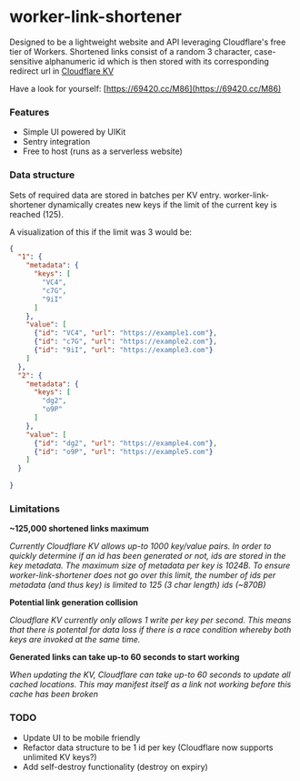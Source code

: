 # worker-link-shortener

Designed to be a lightweight website and API leveraging Cloudflare's free tier of Workers. 
Shortened links consist of a random 3 character, case-sensitive alphanumeric id which is then stored with its corresponding redirect url in [Cloudflare KV](https://developers.cloudflare.com/workers/learning/how-kv-works/)

Have a look for yourself: [https://69420.cc/M86](https://69420.cc/M86)

### Features

- Simple UI powered by UIKit
- Sentry integration
- Free to host (runs as a serverless website)


### Data structure

Sets of required data are stored in batches per KV entry. worker-link-shortener dynamically creates new keys if the limit of the current key is reached (125). 

A visualization of this if the limit was 3 would be:

```json
{
  "1": {
    "metadata": {
      "keys": [
        "VC4",
        "c7G",
        "9iI"
      ]
    },
    "value": [
      {"id": "VC4", "url": "https://example1.com"},
      {"id": "c7G", "url": "https://example2.com"},
      {"id": "9iI", "url": "https://example3.com"}
    ]
  },
  "2": {
    "metadata": {
      "keys": [
        "dg2",
        "o9P"
      ]
    },
    "value": [
      {"id": "dg2", "url": "https://example4.com"},
      {"id": "o9P", "url": "https://example5.com"}
    ]
  }
  
}
```

### Limitations

**~125,000 shortened links maximum**

_Currently Cloudflare KV allows up-to 1000 key/value pairs. In order to quickly determine if an id has been generated or not, ids are stored in the key metadata. The maximum size of metadata per key is 1024B. To ensure worker-link-shortener does not go over this limit, the number of ids per metadata (and thus key) is limited to 125 (3 char length) ids (~870B)_ 

**Potential link generation collision**

_Cloudflare KV currently only allows 1 write per key per second. This means that there is potental for data loss if there is a race condition whereby both keys are invoked at the same time._

**Generated links can take up-to 60 seconds to start working**

_When updating the KV, Cloudflare can take up-to 60 seconds to update all cached locations. This may manifest itself as a link not working before this cache has been broken_


### TODO

- Update UI to be mobile friendly
- Refactor data structure to be 1 id per key (Cloudflare now supports unlimited KV keys?)
- Add self-destroy functionality (destroy on expiry)